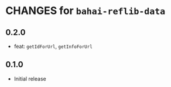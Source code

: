 # CHANGES for `bahai-reflib-data`

## 0.2.0

- feat: `getIdForUrl`, `getInfoForUrl`

## 0.1.0

- Initial release
